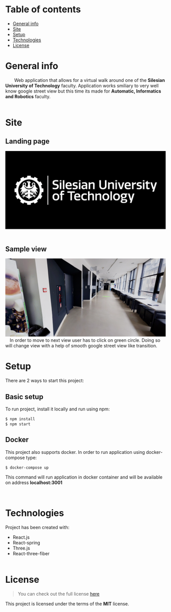 # Table of contents

- [General info](#general-info)
- [Site](#site)
- [Setup](#setup)
- [Technologies](#technologies)
- [License](#License)

# General info

&emsp;&emsp;Web application that allows for a virtual walk around one of the <b>Silesian University of Technology</b> faculty. Application works smiliary to very well know google street view but this time its made for <b>Automatic, Informatics and Robotics</b> faculty.
</br>
</br>

# Site

## Landing page

![](./images/LandingPage.png)
</br>
</br>

## Sample view

![](./images/ExampleView.png)
</br>
&emsp;In order to move to next view user has to click on green circle. Doing so will change view with a help of smooth google street view like transition.
</br>

# Setup

There are 2 ways to start this project:

## Basic setup

To run project, install it locally and run using npm:

```
$ npm install
$ npm start
```

## Docker

This project also supports docker. In order to run application using docker-compose type:

```
$ docker-compose up
```

This command will run application in docker container and will be available on address <b>localhost:3001</b>

</br>

<!-- ## Docker

</br>
</br> -->

# Technologies

Project has been created with:

- React.js
- React-spring
- Three.js
- React-three-fiber
  </br>
  </br>

# License

> You can check out the full license [here](https://github.com/Ranio321/PAI/blob/main/LICENSE)

This project is licensed under the terms of the **MIT** license.
